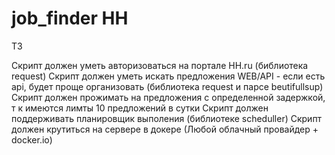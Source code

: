 # job_finder HH


ТЗ

Скрипт должен уметь авторизоваться на портале HH.ru (библиотека request)
Скрипт должен уметь искать предложения WEB/API - если есть api, будет проще организовать (библиотека request и парсе beutifullsup)
Скрипт должен прожимать на предложения с определенной задержкой, т к имеются лимты 10 предложений в сутки
Скрипт должен поддерживать планировщик выполения (библиотеке scheduller)
Скрипт должен крутиться на сервере в докере (Любой облачный провайдер + docker.io)
